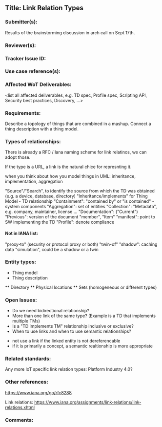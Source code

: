 ## Title: Link Relation Types

### Submitter(s): 

Results of the brainstorming discussion in arch call on Sept 17th.

### Reviewer(s):

<reviewers>

### Tracker Issue ID:

<please leave blank>

### Use case reference(s):

<link to corresponding use case https://github.com/w3c/wot-architecture/blob/master/USE-CASES/xyz.md >

### Affected WoT Deliverables:

<list all affected deliverables, e.g. TD spec, Profile spec, Scripting API, Security best practices, Discovery, ...>

### Requirements:


Describe a topology of things that are combined in a mashup.
Connect a thing description with a thing model.

### Types of relationships:

There is already a RFC / Iana naming scheme for link relatinos, we can adopt those.

If the type is a URL, a link is the natural chice for represnting it.

when you think about how you model things in UML: inheritance, implementation, aggregation

"Source"/"Search", to identify the source from which the TD was obtained (e.g. a device, database, directory)
"Inheritance/implements" for Thing Model - TD relationship
"Containment": "contained by" or "is contained" - system components
"Aggregation": set of entities
"Collection": 
"Metadata", e.g. company, maintainer, license ...
"Documentation": 
("Current")
"Previous": version of the document
"member", "Item"
"manifest": point to SW implementing the TD
"Profile": denote compliance

#### Not in IANA list:
"proxy-to" (security or protocol proxy or both)
"twin-of"
"shadow": caching data
"simulation", could be a shadow or a twin

### Entity types:
* Thing model
* Thing description

** Directory
** Physical locations
** Sets (homogeneous or different types)


### Open Issues:

* Do we need bidirectional relationship?
* More than one link of the same type? (Example is a TD that implements multiple TMs)
* Is a "TD implements TM" relationship inclusive or exclusive?
* When to use links and when to use semantic relationships?
- not use a link if the linked entity is not dereferencable
- if it is primarily a concept, a semantic realtionship is more appropriate

### Related standards:

<list related standards>
Any more IoT specific link relation types: Platform Industry 4.0?

### Other references:


https://www.iana.org/go/rfc8288
  
Link relations:
https://www.iana.org/assignments/link-relations/link-relations.xhtml
  

### Comments:

<additional comments>
